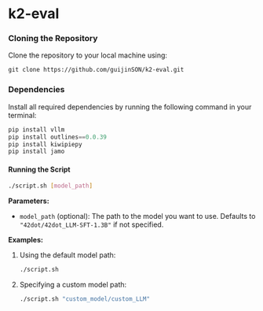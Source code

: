 # k2-eval

### Cloning the Repository
Clone the repository to your local machine using:
```
git clone https://github.com/guijinSON/k2-eval.git
```

### Dependencies
Install all required dependencies by running the following command in your terminal:

```python
pip install vllm
pip install outlines==0.0.39
pip install kiwipiepy
pip install jamo
```

#### Running the Script

```bash
./script.sh [model_path]
```

**Parameters:**

- `model_path` (optional): The path to the model you want to use. Defaults to `"42dot/42dot_LLM-SFT-1.3B"` if not specified.

**Examples:**

1. Using the default model path:
   ```bash
   ./script.sh
   ```
2. Specifying a custom model path:
   ```bash
   ./script.sh "custom_model/custom_LLM"
   ```
